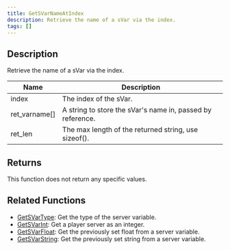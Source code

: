 ```yaml
---
title: GetSVarNameAtIndex
description: Retrieve the name of a sVar via the index.
tags: []
---
```


## Description

Retrieve the name of a sVar via the index.

| Name          | Description                                                |
| ------------- | ---------------------------------------------------------- |
| index         | The index of the sVar.                                     |
| ret_varname[] | A string to store the sVar's name in, passed by reference. |
| ret_len       | The max length of the returned string, use sizeof().       |

## Returns

This function does not return any specific values.

## Related Functions

- [GetSVarType](GetSVarType.md): Get the type of the server variable.
- [GetSVarInt](GetSVarInt.md): Get a player server as an integer.
- [GetSVarFloat](GetSVarFloat.md): Get the previously set float from a server variable.
- [GetSVarString](GetSVarString.md): Get the previously set string from a server variable.
